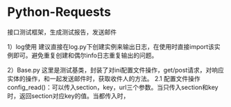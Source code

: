 # Python-Requests
接口测试框架，生成测试报告，发送邮件

1）log使用
建议直接在log.py下创建实例来输出日志，在使用时直接import该实例即可。避免重复创建和偶尔info日志重复输出的问题。

2）Base.py
这里是测试基类，封装了对ini配置文件操作，get/post请求，对响应实体的操作，和一起发送邮件时，获取收件人的方法。
 2.1 配置文件操作
 config_read()：可以传入section，key，url三个参数。当只传入section和key时，返回section对应key的值。当都传入时，
